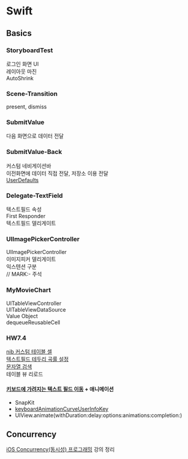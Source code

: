 # Swift

## Basics

### StoryboardTest

로그인 화면 UI  
레이아웃 마진  
AutoShrink

### Scene-Transition

present, dismiss

### SubmitValue

다음 화면으로 데이터 전달

### SubmitValue-Back

커스텀 네비게이션바  
이전화면에 데이터 직접 전달, 저장소 이용 전달  
[UserDefaults](https://zeddios.tistory.com/107)

### Delegate-TextField

텍스트필드 속성  
First Responder  
텍스트필드 델리게이트

### UIImagePickerController

UIImagePickerController  
이미지피커 델리게이트  
익스텐션 구분  
// MARK:- 주석

### MyMovieChart

UITableViewController  
UITableViewDataSource  
Value Object  
dequeueReusableCell

### HW7.4

[nib 커스텀 테이블 셀](https://shark-sea.kr/entry/iOS-TableView-xib%EB%A1%9C-%EA%B5%AC%ED%98%84%ED%95%98%EA%B8%B0)  
[텍스트필드 테두리 곡률 설정](https://stackoverflow.com/questions/34007920/specify-border-radius-of-uitextfield-in-swift)  
[문자열 검색](https://beepeach.tistory.com/189)  
테이블 뷰 리로드

#### [키보드에 가려지는 텍스트 필드 이동](https://github.com/jrasmusson/ios-professional-course/blob/main/Password-Reset/7-Dealing-Keyboards/README.md) + 애니메이션

- SnapKit
- [keyboardAnimationCurveUserInfoKey](https://developer.apple.com/documentation/uikit/uiresponder/1621613-keyboardanimationcurveuserinfoke)
- UIView.animate(withDuration:delay:options:animations:completion:)

## Concurrency

[iOS Concurrency(동시성) 프로그래밍](https://www.inflearn.com/course/iOS-Concurrency-GCD-Operation/dashboard)
강의 정리
